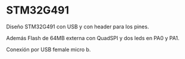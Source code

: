 # STM32G491
Diseño STM32G491 con USB y con header para los pines.

Además Flash de 64MB externa con QuadSPI y dos leds en PA0 y PA1.

Conexión por USB female micro b.
